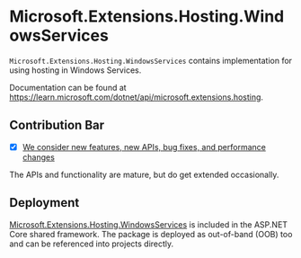 # Microsoft.Extensions.Hosting.WindowsServices

`Microsoft.Extensions.Hosting.WindowsServices` contains implementation for using hosting in Windows Services.

Documentation can be found at https://learn.microsoft.com/dotnet/api/microsoft.extensions.hosting.

## Contribution Bar
- [x] [We consider new features, new APIs, bug fixes, and performance changes](https://github.com/dotnet/runtime/tree/main/src/libraries#contribution-bar)

The APIs and functionality are mature, but do get extended occasionally.

## Deployment
[Microsoft.Extensions.Hosting.WindowsServices](https://www.nuget.org/packages/Microsoft.Extensions.Hosting.WindowsServices) is included in the ASP.NET Core shared framework. The package is deployed as out-of-band (OOB) too and can be referenced into projects directly.
